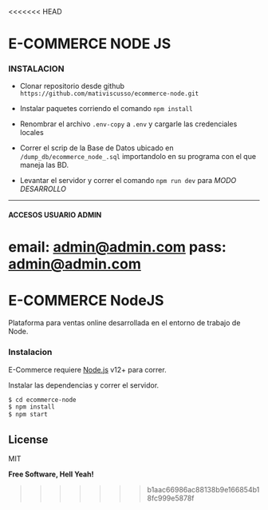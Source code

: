 <<<<<<< HEAD
# E-COMMERCE NODE JS

### INSTALACION
- Clonar repositorio desde github
`
https://github.com/mativiscusso/ecommerce-node.git
`

- Instalar paquetes corriendo el comando ` npm install `


- Renombrar el archivo `.env-copy` a `.env` y cargarle las credenciales locales 

- Correr el scrip de la Base de Datos ubicado en `/dump_db/ecommerce_node_.sql` importandolo en su programa con el que maneja las BD.

- Levantar el servidor y correr el comando `npm run dev` para _MODO DESARROLLO_

-------------

#### ACCESOS USUARIO ADMIN

email: admin@admin.com
pass: admin@admin.com
=======
# E-COMMERCE NodeJS

Plataforma para ventas online desarrollada en el entorno de trabajo de Node.

### Instalacion

E-Commerce requiere [Node.js](https://nodejs.org/) v12+ para correr.

Instalar las dependencias y correr el servidor.

```sh
$ cd ecommerce-node
$ npm install 
$ npm start
```


License
----

MIT


**Free Software, Hell Yeah!**


>>>>>>> b1aac66986ac88138b9e166854b18fc999e5878f
